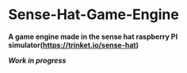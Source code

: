 # Sense-Hat-Game-Engine

**A game engine made in the sense hat raspberry PI simulator(https://trinket.io/sense-hat)**

***Work in progress***
